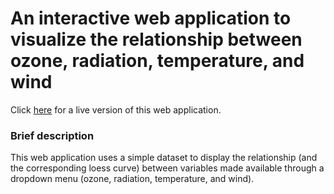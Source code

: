 # An interactive web application to visualize the relationship between ozone, radiation, temperature, and wind

Click
<a href="https://prim8.shinyapps.io/Ozone/" target="_blank">here</a>
for a live version of this web application. 


### Brief description
This web application uses a simple dataset to display the relationship (and the corresponding loess curve) between variables made available through a dropdown menu (ozone, radiation, temperature, and wind).
